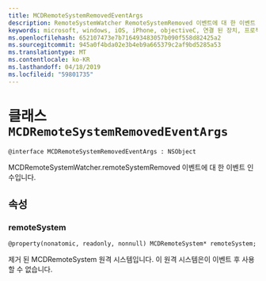 ```yaml
---
title: MCDRemoteSystemRemovedEventArgs
description: RemoteSystemWatcher RemoteSystemRemoved 이벤트에 대 한 이벤트 인수입니다.
keywords: microsoft, windows, iOS, iPhone, objectiveC, 연결 된 장치, 프로젝트 로마
ms.openlocfilehash: 652107473e7b716493483057b090f558d82425a2
ms.sourcegitcommit: 945a0f4bda02e3b4eb9a665379c2af9bd5285a53
ms.translationtype: MT
ms.contentlocale: ko-KR
ms.lasthandoff: 04/18/2019
ms.locfileid: "59801735"
---
```

# <a name="class-mcdremotesystemremovedeventargs"></a>클래스 `MCDRemoteSystemRemovedEventArgs` 

```
@interface MCDRemoteSystemRemovedEventArgs : NSObject
```  

MCDRemoteSystemWatcher.remoteSystemRemoved 이벤트에 대 한 이벤트 인수입니다.

## <a name="properties"></a>속성

### <a name="remotesystem"></a>remoteSystem
`@property(nonatomic, readonly, nonnull) MCDRemoteSystem* remoteSystem;`

제거 된 MCDRemoteSystem 원격 시스템입니다. 이 원격 시스템은이 이벤트 후 사용할 수 없습니다.
